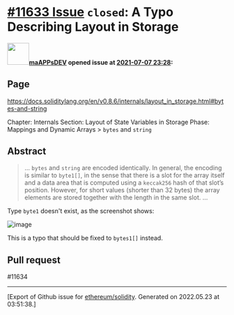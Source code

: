 # [\#11633 Issue](https://github.com/ethereum/solidity/issues/11633) `closed`: A Typo Describing Layout in Storage

#### <img src="https://avatars.githubusercontent.com/u/78368735?u=e98aac9951a8c93281cbdb6ac56669bbb8fecbdb&v=4" width="50">[maAPPsDEV](https://github.com/maAPPsDEV) opened issue at [2021-07-07 23:28](https://github.com/ethereum/solidity/issues/11633):

## Page

https://docs.soliditylang.org/en/v0.8.6/internals/layout_in_storage.html#bytes-and-string

Chapter: Internals
Section: Layout of State Variables in Storage
Phase: Mappings and Dynamic Arrays > `bytes` and `string`

## Abstract

> ...
> `bytes` and `string` are encoded identically. In general, the encoding is similar to `byte1[]`, in the sense that there is a slot for the array itself and a data area that is computed using a `keccak256` hash of that slot’s position. However, for short values (shorter than 32 bytes) the array elements are stored together with the length in the same slot.
> ...

Type `byte1` doesn't exist, as the screenshot shows:

![image](https://user-images.githubusercontent.com/78368735/124840499-1e65bf00-df59-11eb-99b3-60c6ecbbaf47.png)

This is a typo that should be fixed to `bytes1[]` instead.

## Pull request

#11634 





-------------------------------------------------------------------------------



[Export of Github issue for [ethereum/solidity](https://github.com/ethereum/solidity). Generated on 2022.05.23 at 03:51:38.]
